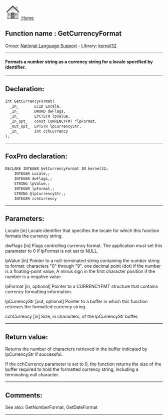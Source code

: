 [<img src="../../images/home.png"> Home ](https://github.com/VFPX/Win32API)  

## Function name : GetCurrencyFormat
Group: [National Language Support](../../functions_group.md#National_Language_Support)  -  Library: [kernel32](../../../libraries.md#kernel32)  
***  


#### Formats a number string as a currency string for a locale specified by identifier.
***  


## Declaration:
```foxpro  
int GetCurrencyFormat(
  _In_       LCID Locale,
  _In_       DWORD dwFlags,
  _In_       LPCTSTR lpValue,
  _In_opt_   const CURRENCYFMT *lpFormat,
  _Out_opt_  LPTSTR lpCurrencyStr,
  _In_       int cchCurrency
);  
```  
***  


## FoxPro declaration:
```foxpro  
DECLARE INTEGER GetCurrencyFormat IN kernel32;
	INTEGER Locale,;
	INTEGER dwFlags,;
	STRING lpValue,;
	INTEGER lpFormat,;
	STRING @lpCurrencyStr,;
	INTEGER cchCurrency  
```  
***  


## Parameters:
Locale [in]
Locale identifier that specifies the locale for which this function formats the currency string.

dwFlags [in]
Flags controlling currency format. The application must set this parameter to 0 if lpFormat is not set to NULL.

lpValue [in]
Pointer to a null-terminated string containing the number string to format: characters "0" through "9", one decimal point (dot) if the number is a floating-point value, A minus sign in the first character position if the number is a negative value.

lpFormat [in, optional]
Pointer to a CURRENCYFMT structure that contains currency formatting information.

lpCurrencyStr [out, optional]
Pointer to a buffer in which this function retrieves the formatted currency string.

cchCurrency [in]
Size, in characters, of the lpCurrencyStr buffer.  
***  


## Return value:
Returns the number of characters retrieved in the buffer indicated by lpCurrencyStr if successful. 

If the cchCurrency parameter is set to 0, the function returns the size of the buffer required to hold the formatted currency string, including a terminating null character.  
***  


## Comments:
See also: GetNumberFormat, GetDateFormat   
  
***  

